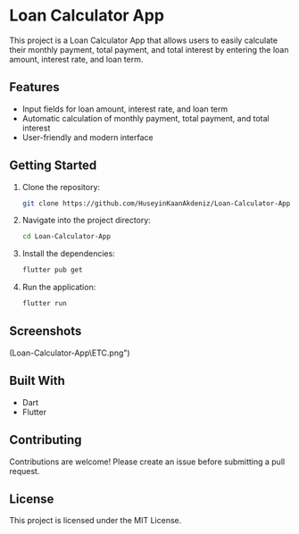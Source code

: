 # Loan Calculator App

This project is a Loan Calculator App that allows users to easily calculate their monthly payment, total payment, and total interest by entering the loan amount, interest rate, and loan term.

## Features

- Input fields for loan amount, interest rate, and loan term
- Automatic calculation of monthly payment, total payment, and total interest
- User-friendly and modern interface

## Getting Started

1. Clone the repository:
   ```bash
   git clone https://github.com/HuseyinKaanAkdeniz/Loan-Calculator-App.git
   ```
2. Navigate into the project directory:
   ```bash
   cd Loan-Calculator-App
   ```
3. Install the dependencies:
   ```bash
   flutter pub get
   ```
4. Run the application:
   ```bash
   flutter run
   ```

## Screenshots

(Loan-Calculator-App\ETC.png")

## Built With

- Dart
- Flutter

## Contributing

Contributions are welcome! Please create an issue before submitting a pull request.

## License

This project is licensed under the MIT License.
